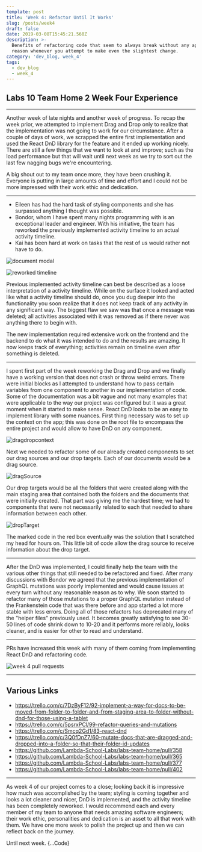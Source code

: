 ```yaml
---
template: post
title: 'Week 4: Refactor Until It Works'
slug: /posts/week4
draft: false
date: 2019-03-08T15:45:21.560Z
description: >-
  Benefits of refactoring code that seem to always break without any apparent
  reason whenever you attempt to make even the slightest change.
category: 'dev_blog, week_4'
tags:
  - dev_blog
  - week_4
---
```

## Labs 10 Team Home 2 Week Four Experience

- - -

Another week of late nights and another week of progress. To recap the week prior, we attempted to implement Drag and Drop only to realize that the implementation was not going to work for our circumstance. After a couple of days of work, we scrapped the entire first implementation and used the React DnD library for the feature and it ended up working nicely. There are still a few things that we want to look at and improve; such as the load performance but that will wait until next week as we try to sort out the last few nagging bugs we're encountering.

A big shout out to my team once more, they have been crushing it. Everyone is putting in large amounts of time and effort and I could not be more impressed with their work ethic and dedication.

- - -

* Eileen has had the hard task of styling components and she has surpassed anything I thought was possible.
* Bondor, whom I have spent many nights programming with is an exceptional leader and engineer. With his initiative, the team has reworked the previously implemented activity timeline to an actual activity timeline.
* Kai has been hard at work on tasks that the rest of us would rather not have to do.

![document modal](/media/reworked-docmodal.png "document modal")

![reworked timeline](/media/reworkedtimeline.png "reworked timeline")

Previous implemented activity timeline can best be described as a loose interpretation of a activity timeline. While on the surface it looked and acted like what a activity timeline should do, once you dug deeper into the functionality you soon realize that it does not keep track of any activity in any significant way. The biggest flaw we saw was that once a message was deleted; all activities associated with it was removed as if there never was anything there to begin with. 

The new implementation required extensive work on the frontend and the backend to do what it was intended to do and the results are amazing. It now keeps track of everything; activities remain on timeline even after something is deleted.

- - -

I spent first part of the week reworking the Drag and Drop and we finally have a working version that does not crash or throw weird errors. There were initial blocks as I attempted to understand how to pass certain variables from one component to another in our implementation of code. Some of the documentation was a bit vague and not many examples that were applicable to the way our project was configured but it was a great moment when it started to make sense.
React DnD looks to be an easy to implement library with some nuances. First thing necessary was to set up the context on the app; this was done on the root file to encompass the entire project and would allow to have DnD on any component.

![dragdropcontext](/media/dragdropcontext.png "dragdropcontext")

Next we needed to refactor some of our already created components to set our drag sources and our drop targets. Each of our documents would be a drag source.

![dragSource](/media/dragsource.png "dragSource")

Our drop targets would be all the folders that were created along with the main staging area that contained both the folders and the documents that were initially created. That part was giving me the hardest time; we had to components  that were not necessarily related to each that needed to share information between each other.

![dropTarget](/media/droptarget.png "dropTarget")

The marked code in the red box eventually was the solution that I scratched my head for hours on. This little bit of code allow the drag source to receive information about the drop target.

- - -

After the DnD was implemented, I could finally help the team with the various other things that still needed to be refactored and fixed. After many discussions with Bondor we agreed that the previous implementation of GraphQL mutations was poorly implemented and would cause issues at every turn without any reasonable reason as to why. We soon started to refactor many of those mutations to a proper GraphQL mutation instead of the Frankenstein code that was there before and app started a lot more stable with less errors. Doing all of those refactors has deprecated many of the "helper files" previously used. It becomes greatly satisfying to see 30-50 lines of code shrink down to 10-20 and it performs more reliably, looks cleaner, and is easier for other to read and understand.

- - -

PRs have increased this week with many of them coming from implementing React DnD and refactoring code. 

![week 4 pull requests](/media/week4prs.png "week 4 pull requests")

- - -

## Various Links

* <https://trello.com/c/7DzByF12/92-implement-a-way-for-docs-to-be-moved-from-folder-to-folder-and-from-staging-area-to-folder-without-dnd-for-those-using-a-tablet>
* <https://trello.com/c/5psrxPCl/99-refactor-queries-and-mutations>
* <https://trello.com/c/Smcq2Gd1/83-react-dnd>
* <https://trello.com/c/3Q0fDnZ7/60-mutate-docs-that-are-dragged-and-dropped-into-a-folder-so-that-their-folder-id-updates>
* <https://github.com/Lambda-School-Labs/labs-team-home/pull/358>
* <https://github.com/Lambda-School-Labs/labs-team-home/pull/365>
* <https://github.com/Lambda-School-Labs/labs-team-home/pull/377>
* <https://github.com/Lambda-School-Labs/labs-team-home/pull/402>

---

As week 4 of our project comes to a close; looking back it is impressive how much was accomplished by the team; styling is coming together and looks a lot cleaner and nicer, DnD is implemented, and the activity timeline has been completely reworked. I would recommend each and every member of my team to anyone that needs amazing software engineers; their work ethic, personalities and dedication is an asset to all that work with them. We have one more week to polish the project up and then we can reflect back on the journey.

Until next week. {...Code}
